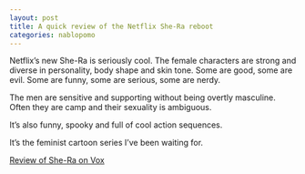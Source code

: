 ```yaml
---
layout: post
title: A quick review of the Netflix She-Ra reboot
categories: nablopomo
---
```


<p class="lede">Netflix’s new She-Ra is seriously cool. The female characters are strong and diverse in personality, body shape and skin tone. Some are good, some are evil. Some are funny, some are serious, some are nerdy.</p>

The men are sensitive and supporting without being overtly masculine. Often they are camp and their sexuality is ambiguous.

It’s also funny, spooky and full of cool action sequences.

It’s the feminist cartoon series I’ve been waiting for.

[Review of She-Ra on Vox](https://www.vox.com/culture/2018/11/21/18105176/she-ra-princesses-of-power-reboot-review)

